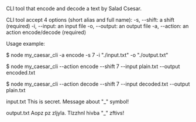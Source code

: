 CLI tool that encode and decode a text by Salad Csesar.

CLI tool accept 4 options (short alias and full name):
-s, --shift: a shift (required)
-i, --input: an input file
-o, --output: an output file
-a, --action: an action encode/decode (required)


Usage example:

$ node my_caesar_cli -a encode -s 7 -i "./input.txt" -o "./output.txt"

$ node my_caesar_cli --action encode --shift 7 --input plain.txt --output encoded.txt

$ node my_caesar_cli --action decode --shift 7 --input decoded.txt --output plain.txt

input.txt This is secret. Message about "_" symbol!

output.txt Aopz pz zljyla. Tlzzhnl hivba "_" zftivs!
